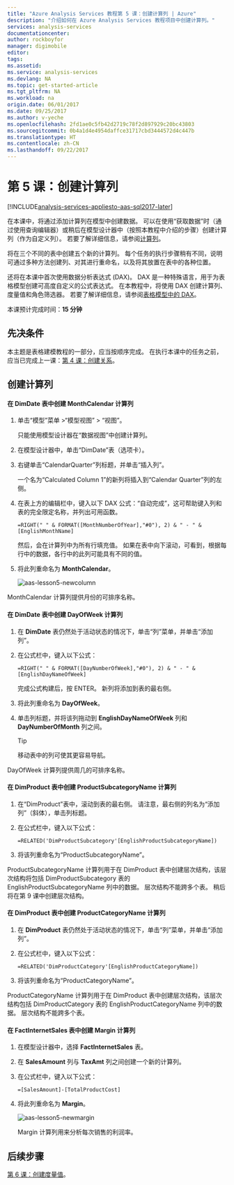 ```yaml
---
title: "Azure Analysis Services 教程第 5 课：创建计算列 | Azure"
description: "介绍如何在 Azure Analysis Services 教程项目中创建计算列。"
services: analysis-services
documentationcenter: 
author: rockboyfor
manager: digimobile
editor: 
tags: 
ms.assetid: 
ms.service: analysis-services
ms.devlang: NA
ms.topic: get-started-article
ms.tgt_pltfrm: NA
ms.workload: na
origin.date: 06/01/2017
ms.date: 09/25/2017
ms.author: v-yeche
ms.openlocfilehash: 2fd1ae0c5fb42d2719c78f2d897929c20bc43803
ms.sourcegitcommit: 0b4a1d4e4954daffce31717cbd3444572d4c447b
ms.translationtype: HT
ms.contentlocale: zh-CN
ms.lasthandoff: 09/22/2017
---
```

# <a name="lesson-5-create-calculated-columns"></a>第 5 课：创建计算列

[!INCLUDE[analysis-services-appliesto-aas-sql2017-later](../../../includes/analysis-services-appliesto-aas-sql2017-later.md)]

在本课中，将通过添加计算列在模型中创建数据。 可以在使用“获取数据”时（通过使用查询编辑器）或稍后在模型设计器中（按照本教程中介绍的步骤）创建计算列（作为自定义列）。 若要了解详细信息，请参阅[计算列](https://docs.microsoft.com/sql/analysis-services/tabular-models/ssas-calculated-columns)。

将在三个不同的表中创建五个新的计算列。 每个任务的执行步骤稍有不同，说明可通过多种方法创建列、对其进行重命名，以及将其放置在表中的各种位置。  

还将在本课中首次使用数据分析表达式 (DAX)。 DAX 是一种特殊语言，用于为表格模型创建可高度自定义的公式表达式。 在本教程中，将使用 DAX 创建计算列、度量值和角色筛选器。 若要了解详细信息，请参阅[表格模型中的 DAX](https://docs.microsoft.com/sql/analysis-services/tabular-models/understanding-dax-in-tabular-models-ssas-tabular)。 

本课预计完成时间：**15 分钟**  

## <a name="prerequisites"></a>先决条件  
本主题是表格建模教程的一部分，应当按顺序完成。 在执行本课中的任务之前，应当已完成上一课：[第 4 课：创建关系](../tutorials/aas-lesson-4-create-relationships.md)。 

## <a name="create-calculated-columns"></a>创建计算列  

#### <a name="create-a-monthcalendar-calculated-column-in-the-dimdate-table"></a>在 DimDate 表中创建 MonthCalendar 计算列  

1.  单击“模型”菜单 >“模型视图” > “视图”。  

    只能使用模型设计器在“数据视图”中创建计算列。  

2.  在模型设计器中，单击“DimDate”表（选项卡）。  

3.  右键单击“CalendarQuarter”列标题，并单击“插入列”。  

    一个名为“Calculated Column 1”的新列将插入到“Calendar Quarter”列的左侧。  

4.  在表上方的编辑栏中，键入以下 DAX 公式：“自动完成”，这可帮助键入列和表的完全限定名称，并列出可用函数。  

    ```  
    =RIGHT(" " & FORMAT([MonthNumberOfYear],"#0"), 2) & " - " & [EnglishMonthName]  
    ``` 

    然后，会在计算列中为所有行填充值。 如果在表中向下滚动，可看到，根据每行中的数据，各行中的此列可能具有不同的值。    

5.  将此列重命名为 **MonthCalendar**。 

    ![aas-lesson5-newcolumn](../tutorials/media/aas-lesson5-newcolumn.png) 

MonthCalendar 计算列提供月份的可排序名称。  

#### <a name="create-a-dayofweek-calculated-column-in-the-dimdate-table"></a>在 DimDate 表中创建 DayOfWeek 计算列  

1.  在 **DimDate** 表仍然处于活动状态的情况下，单击“列”菜单，并单击“添加列”。  

2.  在公式栏中，键入以下公式：  

    ```
    =RIGHT(" " & FORMAT([DayNumberOfWeek],"#0"), 2) & " - " & [EnglishDayNameOfWeek]  
    ```

    完成公式构建后，按 ENTER。 新列将添加到表的最右侧。  

3.  将此列重命名为 **DayOfWeek**。  

4.  单击列标题，并将该列拖动到 **EnglishDayNameOfWeek** 列和 **DayNumberOfMonth** 列之间。  

    > [!TIP]  
    > 移动表中的列可使其更容易导航。  

DayOfWeek 计算列提供周几的可排序名称。  

#### <a name="create-a-productsubcategoryname-calculated-column-in-the-dimproduct-table"></a>在 DimProduct 表中创建 ProductSubcategoryName 计算列  

1.  在“DimProduct”表中，滚动到表的最右侧。 请注意，最右侧的列名为“添加列”（斜体），单击列标题。  

2.  在公式栏中，键入以下公式：  

    ```
    =RELATED('DimProductSubcategory'[EnglishProductSubcategoryName])  
    ```

3.  将该列重命名为“ProductSubcategoryName”。  

ProductSubcategoryName 计算列用于在 DimProduct 表中创建层次结构，该层次结构将包括 DimProductSubcategory 表的 EnglishProductSubcategoryName 列中的数据。 层次结构不能跨多个表。 稍后将在第 9 课中创建层次结构。  

#### <a name="create-a-productcategoryname-calculated-column-in-the-dimproduct-table"></a>在 DimProduct 表中创建 ProductCategoryName 计算列  

1.  在 **DimProduct** 表仍然处于活动状态的情况下，单击“列”菜单，并单击“添加列”。  

2.  在公式栏中，键入以下公式：  

    ```
    =RELATED('DimProductCategory'[EnglishProductCategoryName]) 
    ```

3.  将该列重命名为“ProductCategoryName”。  

ProductCategoryName 计算列用于在 DimProduct 表中创建层次结构，该层次结构包括 DimProductCategory 表的 EnglishProductCategoryName 列中的数据。 层次结构不能跨多个表。  

#### <a name="create-a-margin-calculated-column-in-the-factinternetsales-table"></a>在 FactInternetSales 表中创建 Margin 计算列  

1.  在模型设计器中，选择 **FactInternetSales** 表。  

2.  在 **SalesAmount** 列与 **TaxAmt** 列之间创建一个新的计算列。  

3.  在公式栏中，键入以下公式：  

    ```
    =[SalesAmount]-[TotalProductCost]
    ``` 

4.  将此列重命名为 **Margin**。  

      ![aas-lesson5-newmargin](../tutorials/media/aas-lesson5-newmargin.png)

    Margin 计算列用来分析每次销售的利润率。  

## <a name="whats-next"></a>后续步骤
[第 6 课：创建度量值](../tutorials/aas-lesson-6-create-measures.md)。

<!--Update_Description: update meta properties, update link-->